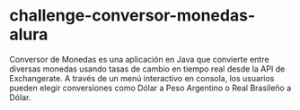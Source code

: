 # challenge-conversor-monedas-alura
Conversor de Monedas es una aplicación en Java que convierte entre diversas monedas usando tasas de cambio en tiempo real desde la API de Exchangerate. A través de un menú interactivo en consola, los usuarios pueden elegir conversiones como Dólar a Peso Argentino o Real Brasileño a Dólar.
